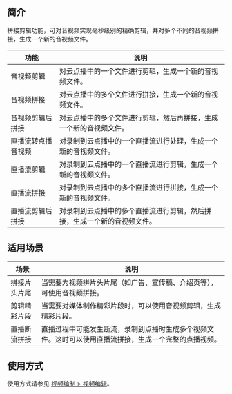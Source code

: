 ## 简介

拼接剪辑功能，可对音视频实现毫秒级别的精确剪辑，并对多个不同的音视频拼接，生成一个新的音视频文件。

| 功能 | 说明 |
| -- | -- |
| 音视频剪辑 | 对云点播中的一个文件进行剪辑，生成一个新的音视频文件。 |
| 音视频拼接 | 对云点播中的多个文件进行拼接，生成一个新的音视频文件。 |
| 音视频剪辑后拼接 | 对云点播中的多个文件进行剪辑，然后再拼接，生成一个新的音视频文件。 |
| 直播流转点播音视频 | 对录制到云点播中的一个直播流进行处理，生成一个新的音视频文件。 |
| 直播流剪辑 | 对录制到云点播中的一个直播流进行剪辑，生成一个新的音视频文件。 |
| 直播流拼接 | 对录制到云点播中的多个直播流进行拼接，生成一个新的音视频文件。 |
| 直播流剪辑后拼接 | 对录制到云点播中的多个直播流进行剪辑，然后拼接，生成一个新的音视频文件。|

## 适用场景

| 场景 | 说明 |
| -- | -- |
| 拼接片头片尾 | 当需要为视频拼片头片尾（如广告、宣传稿、介绍页等），可使用音视频拼接。 |
| 剪辑精彩片段 | 当需要对媒体制作精彩片段时，可以使用音视频剪辑，生成精彩片段。 |
| 直播断流拼接 | 直播过程中可能发生断流，录制到点播时生成多个视频文件。这时可以使用直播流拼接，生成一个完整的点播视频。 |

## 使用方式

使用方式请参见 [ 视频编制 > 视频编辑](https://cloud.tencent.com/document/product/266/35171)。

